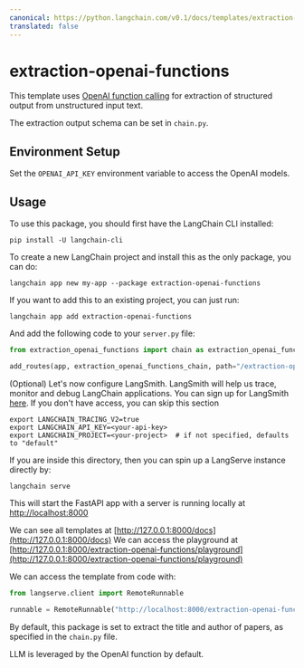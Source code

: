 ```yaml
---
canonical: https://python.langchain.com/v0.1/docs/templates/extraction-openai-functions
translated: false
---
```


# extraction-openai-functions

This template uses [OpenAI function calling](https://python.langchain.com/docs/modules/chains/how_to/openai_functions) for extraction of structured output from unstructured input text.

The extraction output schema can be set in `chain.py`.

## Environment Setup

Set the `OPENAI_API_KEY` environment variable to access the OpenAI models.

## Usage

To use this package, you should first have the LangChain CLI installed:

```shell
pip install -U langchain-cli
```

To create a new LangChain project and install this as the only package, you can do:

```shell
langchain app new my-app --package extraction-openai-functions
```

If you want to add this to an existing project, you can just run:

```shell
langchain app add extraction-openai-functions
```

And add the following code to your `server.py` file:

```python
from extraction_openai_functions import chain as extraction_openai_functions_chain

add_routes(app, extraction_openai_functions_chain, path="/extraction-openai-functions")
```

(Optional) Let's now configure LangSmith.
LangSmith will help us trace, monitor and debug LangChain applications.
You can sign up for LangSmith [here](https://smith.langchain.com/).
If you don't have access, you can skip this section

```shell
export LANGCHAIN_TRACING_V2=true
export LANGCHAIN_API_KEY=<your-api-key>
export LANGCHAIN_PROJECT=<your-project>  # if not specified, defaults to "default"
```

If you are inside this directory, then you can spin up a LangServe instance directly by:

```shell
langchain serve
```

This will start the FastAPI app with a server is running locally at
[http://localhost:8000](http://localhost:8000)

We can see all templates at [http://127.0.0.1:8000/docs](http://127.0.0.1:8000/docs)
We can access the playground at [http://127.0.0.1:8000/extraction-openai-functions/playground](http://127.0.0.1:8000/extraction-openai-functions/playground)

We can access the template from code with:

```python
from langserve.client import RemoteRunnable

runnable = RemoteRunnable("http://localhost:8000/extraction-openai-functions")
```

By default, this package is set to extract the title and author of papers, as specified in the `chain.py` file.

LLM is leveraged by the OpenAI function by default.